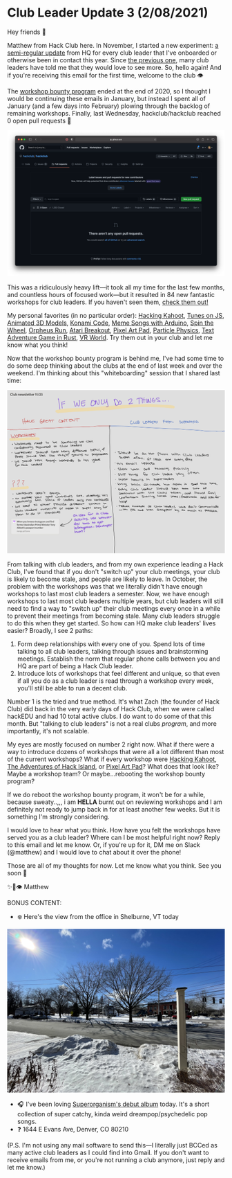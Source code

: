 # Club Leader Update 3 (2/08/2021)

Hey friends 🦕

Matthew from Hack Club here. In November, I started a new experiment: [a semi-regular update](https://github.com/hackclub/club-leader-updates/tree/main/updates) from HQ for every club leader that I've onboarded or otherwise been in contact this year. Since [the previous one](https://github.com/hackclub/club-leader-updates/blob/main/updates/11-23-2020.md), many club leaders have told me that they would love to see more. So, hello again! And if you're receiving this email for the first time, welcome to the club 👁

The [workshop bounty program](https://hackclub.com/workshop-bounty/) ended at the end of 2020, so I thought I would be continuing these emails in January, but instead I spent all of January (and a few days into February) plowing through the backlog of remaining workshops. Finally, last Wednesday, hackclub/hackclub reached 0 open pull requests 💪

![zero open pull requests](../img/zero-open-prs.png)

This was a ridiculously heavy lift—it took all my time for the last few months, and countless hours of focused work—but it resulted in 84 new fantastic workshops for club leaders. If you haven't seen them, [check them out!](https://workshops.hackclub.com)

My personal favorites (in no particular order): [Hacking Kahoot](https://workshops.hackclub.com/kahoot/), [Tunes on JS](https://workshops.hackclub.com/tunes/), [Animated 3D Models](https://workshops.hackclub.com/3d_models_with_zdog/), [Konami Code](https://workshops.hackclub.com/konami_code/), [Meme Songs with Arduino](https://workshops.hackclub.com/coffin_dance_arduino/), [Spin the Wheel](https://workshops.hackclub.com/spinning_wheel/), [Orpheus Run](https://workshops.hackclub.com/orpheus_run/), [Atari Breakout](https://workshops.hackclub.com/atari_breakout/), [Pixel Art Pad](https://workshops.hackclub.com/pixel_art_pad/), [Particle Physics](https://workshops.hackclub.com/particle_physics/), [Text Adventure Game in Rust](https://workshops.hackclub.com/rust_text_game/), [VR World](https://workshops.hackclub.com/vr_worlds/). Try them out in your club and let me know what you think!

Now that the workshop bounty program is behind me, I've had some time to do some deep thinking about the clubs at the end of last week and over the weekend. I'm thinking about this "whiteboarding" session that I shared last time:

![2 things brainstorming from last time](../img/2-things.jpeg)

From talking with club leaders, and from my own experience leading a Hack Club, I've found that if you don't "switch up" your club meetings, your club is likely to become stale, and people are likely to leave. In October, the problem with the workshops was that we literally didn't have enough workshops to last most club leaders a semester. Now, we have enough workshops to last most club leaders multiple years, but club leaders will still need to find a way to "switch up" their club meetings every once in a while to prevent their meetings from becoming stale. Many club leaders struggle to do this when they get started. So how can HQ make club leaders' lives easier? Broadly, I see 2 paths:

1. Form deep relationships with every one of you. Spend lots of time talking to all club leaders, talking through issues and brainstorming meetings. Establish the norm that regular phone calls between you and HQ are part of being a Hack Club leader.
2. Introduce lots of workshops that feel different and unique, so that even if all you do as a club leader is read through a workshop every week, you'll still be able to run a decent club.

Number 1 is the tried and true method. It's what Zach (the founder of Hack Club) did back in the very early days of Hack Club, when we were called hackEDU and had 10 total active clubs. I do want to do some of that this month. But "talking to club leaders" is not a real clubs _program_, and more importantly, it's not scalable.

My eyes are mostly focused on number 2 right now. What if there were a way to introduce dozens of workshops that were all a lot different than most of the current workshops? What if every workshop were [Hacking Kahoot](https://workshops.hackclub.com/kahoot/), [The Adventures of Hack Island](https://workshops.hackclub.com/save_hack_club_bank/), or [Pixel Art Pad](https://workshops.hackclub.com/pixel_art_pad/)? What does that look like? Maybe a workshop team? Or maybe...rebooting the workshop bounty program?

If we do reboot the workshop bounty program, it won't be for a while, because sweaty..,,, i am **HELLA** burnt out on reviewing workshops and I am definitely not ready to jump back in for at least another few weeks. But it is something I'm strongly considering.

I would love to hear what you think. How have you felt the workshops have served you as a club leader? Where can I be most helpful right now? Reply to this email and let me know. Or, if you're up for it, DM me on Slack (@matthew) and I would love to chat about it over the phone!

Those are all of my thoughts for now. Let me know what you think. See you soon 💫

✨🚀👁 Matthew

BONUS CONTENT:

* ❄️ Here's the view from the office in Shelburne, VT today

![view from the office, lots of snow](../img/office-2-8-21.jpg)

* 🎧 I've been loving [Superorganism's debut album](https://album.link/us/i/1316670136) today. It's a short collection of super catchy, kinda weird dreampop/psychedelic pop songs.
* ❓ 1644 E Evans Ave, Denver, CO 80210

(P.S. I'm not using any mail software to send this—I literally just BCCed as many active club leaders as I could find into Gmail. If you don't want to receive emails from me, or you're not running a club anymore, just reply and let me know.)
